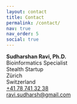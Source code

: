 ```yaml
---
layout: contact
title: Contact
permalink: /contact/
nav: true
nav_order: 5
social: true
---
```



**Sudharshan Ravi, Ph.D.** <br />
Bioinformatics Specialist  <br />
Stealth Startup <br />
Zürich <br />
Switzerland <br />
[+41 78 741 32 38](tel:+41787413238)<br />
[ravi.sudharsh@gmail.com](mailto:ravi.sudharsh@gmail.com) <br />